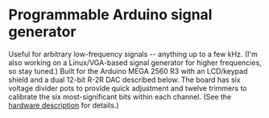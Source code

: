 # Programmable Arduino signal generator
Useful for arbitrary low-frequency signals -- anything up to a few kHz. (I'm
also working on a Linux/VGA-based signal generator for higher frequencies, so
stay tuned.) Built for the Arduino MEGA 2560 R3 with an LCD/keypad shield and a
dual 12-bit R-2R DAC described below. The board has six voltage divider pots
to provide quick adjustment and twelve trimmers to calibrate the six
most-significant bits within each channel. (See the [hardware
description](doc/r2r.md) for details.)
